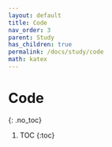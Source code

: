 ```yaml
---
layout: default
title: Code
nav_order: 3
parent: Study
has_children: true
permalink: /docs/study/code
math: katex
---
```


# Code
{: .no_toc}


1. TOC
{:toc}
